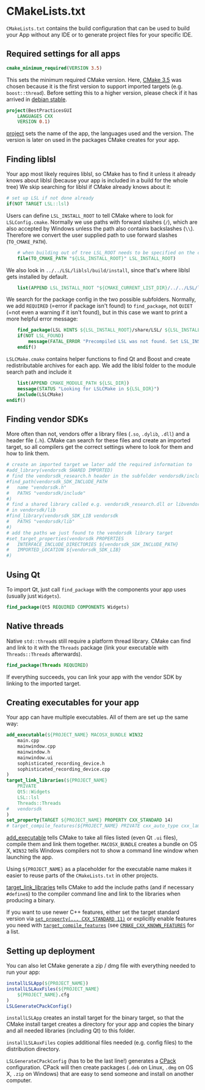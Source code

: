  # CMakeLists.txt
 
 `CMakeLists.txt` contains the build configuration that can be used to build
 your App without any IDE or to generate project files for your specific IDE.
 
 ## Required settings for all apps

``` cmake
cmake_minimum_required(VERSION 3.5)
```

 This sets the minimum required CMake version.
 Here, [CMake 3.5](https://cmake.org/cmake/help/latest/release/3.5.html#modules)
 was chosen because it is the first version to support imported targets
 (e.g. `boost::thread`). Before setting this to a higher version, please check
 if it has arrived in [debian stable](https://packages.debian.org/stable/cmake).

``` cmake
project(BestPracticesGUI
	LANGUAGES CXX
	VERSION 0.1)
```

 [project](https://cmake.org/cmake/help/latest/command/project.html) sets the
 name of the app, the languages used and the version. The version is later on
 used in the packages CMake creates for your app.
 
 ## Finding liblsl
 
 Your app most likely requires liblsl, so CMake has to find it unless it already
 knows about liblsl (because your app is included in a build for the whole tree)
 We skip searching for liblsl if CMake already knows about it:

``` cmake
# set up LSL if not done already
if(NOT TARGET LSL::lsl)
```

 Users can define `LSL_INSTALL_ROOT` to tell CMake where to look for
 `LSLConfig.cmake`. Normally we use paths with forward slashes (`/`), which are
 also accepted by Windows unless the path also contains backslashes (`\\`).
 Therefore we convert the user supplied path to use forward slashes
 (`TO_CMAKE_PATH`).

``` cmake
	# when building out of tree LSL_ROOT needs to be specified on the cmd line
	file(TO_CMAKE_PATH "${LSL_INSTALL_ROOT}" LSL_INSTALL_ROOT)
```

 We also look in `../../LSL/liblsl/build/install`, since that's where liblsl
 gets installed by default.

``` cmake
	list(APPEND LSL_INSTALL_ROOT "${CMAKE_CURRENT_LIST_DIR}/../../LSL/liblsl/build/install")
```

 
 We search for the package config in the two possible subfolders.
 Normally, we add `REQUIRED` (=error if package isn't found) to `find_package`,
 not `QUIET` (=not even a warning if it isn't found), but in this case we want
 to print a more helpful error message:

``` cmake
	find_package(LSL HINTS ${LSL_INSTALL_ROOT}/share/LSL/ ${LSL_INSTALL_ROOT}/LSL/share/LSL QUIET)
	if(NOT LSL_FOUND)
		message(FATAL_ERROR "Precompiled LSL was not found. Set LSL_INSTALL_ROOT to the LSL installation path ( cmake -DLSL_INSTALL_ROOT=/path/to/installed/lsl)")
	endif()
```

 `LSLCMake.cmake` contains helper functions to find Qt and Boost and create
 redistributable archives for each app. We add the liblsl folder to the module
 search path and include it

``` cmake
	list(APPEND CMAKE_MODULE_PATH ${LSL_DIR})
	message(STATUS "Looking for LSLCMake in ${LSL_DIR}")
	include(LSLCMake)
endif()
```

 ## Finding vendor SDKs
 
 More often than not, vendors offer a library files (`.so`, `.dylib`, `.dll`)
 and a header file (`.h`). CMake can search for these files and create an
 imported target, so all compilers get the correct settings where to look for
 them and how to link them.

``` cmake
# create an imported target we later add the required information to
#add_library(vendorsdk SHARED IMPORTED)
# find the vendorsdk_research.h header in the subfolder vendorsdk/include
#find_path(vendorsdk_SDK_INCLUDE_PATH
#	name "vendorsdk.h"
#	PATHS "vendorsdk/include"
#)
# find a shared library called e.g. vendorsdk_research.dll or libvendorsdk_research.so
# in vendorsdk/lib
#find_library(vendorsdk_SDK_LIB vendorsdk
#	PATHS "vendorsdk/lib"
#)
# add the paths we just found to the vendorsdk library target
#set_target_properties(vendorsdk PROPERTIES
#	INTERFACE_INCLUDE_DIRECTORIES ${vendorsdk_SDK_INCLUDE_PATH}
#	IMPORTED_LOCATION ${vendorsdk_SDK_LIB}
#)
```

 ## Using Qt

 To import Qt, just call `find_package` with the components your app uses
 (usually just `Widgets`).

``` cmake
find_package(Qt5 REQUIRED COMPONENTS Widgets)
```

 ## Native threads

 Native `std::thread`s still require a platform thread library. CMake
 can find and link to it with the `Threads` package (link your executable with
 `Threads::Threads` afterwards).

``` cmake
find_package(Threads REQUIRED)
```

 If everything succeeds, you can link your app with the vendor SDK
 by linking to the imported target.
 
 ## Creating executables for your app
 
 Your app can have multiple executables. All of them are set up the same way:

``` cmake
add_executable(${PROJECT_NAME} MACOSX_BUNDLE WIN32
	main.cpp
	mainwindow.cpp
	mainwindow.h
	mainwindow.ui
	sophisticated_recording_device.h
	sophisticated_recording_device.cpp
)
target_link_libraries(${PROJECT_NAME}
	PRIVATE
	Qt5::Widgets
	LSL::lsl
	Threads::Threads
#	vendorsdk
)
set_property(TARGET ${PROJECT_NAME} PROPERTY CXX_STANDARD 14)
# target_compile_features(${PROJECT_NAME} PRIVATE cxx_auto_type cxx_lambda_init_captures)
```

 [add_executable](https://cmake.org/cmake/help/latest/command/add_executable.html)
 tells CMake to take all files listed (even Qt `.ui` files), compile them and
 link them together. `MACOSX_BUNDLE` creates a bundle on OS X, `WIN32` tells
 Windows compilers not to show a command line window when launching the app.
 
 Using `${PROJECT_NAME}` as a placeholder for the executable name  makes it easier
 to reuse parts of the `CMakeLists.txt` in other projects.
 
 [target_link_libraries](https://cmake.org/cmake/help/latest/command/target_link_libraries.html)
 tells CMake to add the include paths (and if necessary `#define`s) to the
 compiler command line and link to the libraries when producing a binary.

 If you want to use newer C++ features, either set the target standard version via
 [`set_property(... CXX_STANDARD 11)`](https://cmake.org/cmake/help/latest/prop_tgt/CXX_STANDARD.html)
 or explicitly enable features you need with 
 [`target_compile_features`](https://cmake.org/cmake/help/latest/command/target_link_libraries.html)
 (see [`CMAKE_CXX_KNOWN_FEATURES`](https://cmake.org/cmake/help/latest/prop_gbl/CMAKE_CXX_KNOWN_FEATURES.html#prop_gbl:CMAKE_CXX_KNOWN_FEATURES)
 for a list.
 
 ## Setting up deployment
 
 You can also let CMake generate a zip / dmg file with everything needed to run
 your app:

``` cmake
installLSLApp(${PROJECT_NAME})
installLSLAuxFiles(${PROJECT_NAME}
	${PROJECT_NAME}.cfg
)
LSLGenerateCPackConfig()
```

 `installLSLApp` creates an install target for the binary target, so that the
 CMake install target creates a directory for your app and copies the binary
 and all needed libraries (including Qt) to this folder.
 
 `installLSLAuxFiles` copies additional files needed (e.g. config files) to the
 distribution directory.
 
 `LSLGenerateCPackConfig` (has to be the last line!) generates a
 [CPack](https://cmake.org/Wiki/CMake:Packaging_With_CPack) configuration.
 CPack will then create packages (`.deb` on Linux, `.dmg` on OS X, `.zip` on
 Windows) that are easy to send someone and install on another computer.
